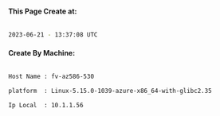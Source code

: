 
   
#### This Page Create at:

```bash

2023-06-21 - 13:37:08 UTC

```

#### Create By Machine:

```bash

Host Name : fv-az586-530

platform  : Linux-5.15.0-1039-azure-x86_64-with-glibc2.35

Ip Local  : 10.1.1.56

```


